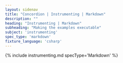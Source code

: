 ```yaml
---
layout: sidenav
title: "Concordion | Instrumenting | Markdown"
description: ""
heading: "Instrumenting | Markdown"
subheading: "Making the examples executable"
subject: 'instrumenting'
spec_type: 'markdown'
fixture_language: 'csharp'
---
```


{% include instrumenting.md specType='Markdown' %}
